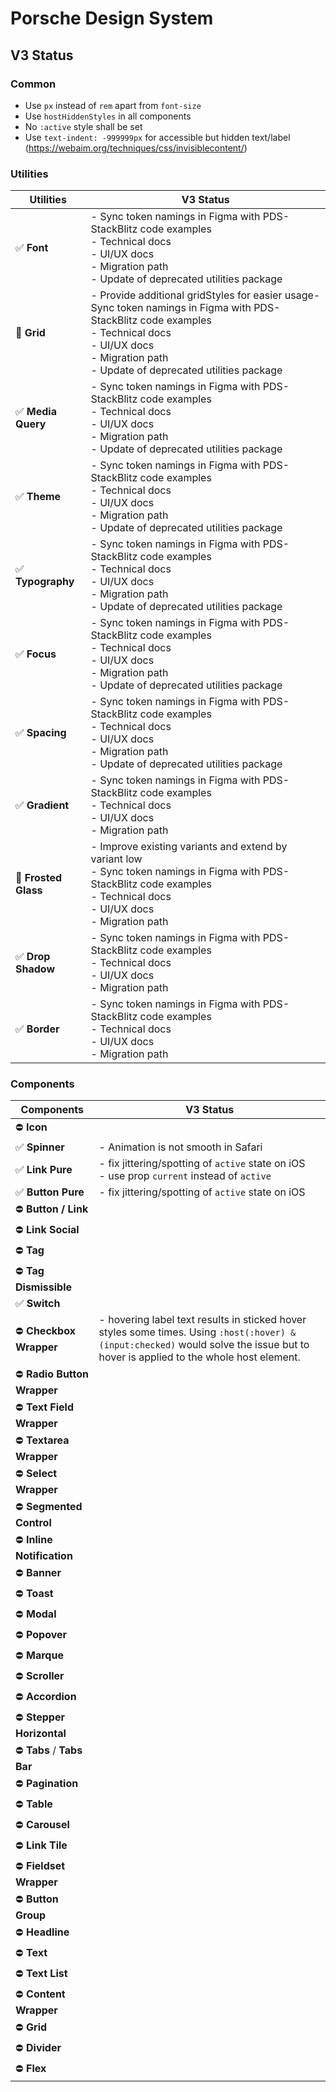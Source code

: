 # Porsche Design System

## V3 Status

### Common

- Use `px` instead of `rem` apart from `font-size`
- Use `hostHiddenStyles` in all components
- No `:active` style shall be set
- Use `text-indent: -999999px` for accessible but hidden text/label
  (https://webaim.org/techniques/css/invisiblecontent/)

### Utilities

| Utilities            | V3 Status                                                                                                                                                                                                            |
| -------------------- | -------------------------------------------------------------------------------------------------------------------------------------------------------------------------------------------------------------------- |
| ✅ **Font**          | - Sync token namings in Figma with PDS- StackBlitz code examples<br>- Technical docs<br>- UI/UX docs<br>- Migration path<br>- Update of deprecated utilities package                                                 |
| 🚧 **Grid**          | - Provide additional gridStyles for easier usage- Sync token namings in Figma with PDS- StackBlitz code examples<br>- Technical docs<br>- UI/UX docs<br>- Migration path<br>- Update of deprecated utilities package |
| ✅ **Media Query**   | - Sync token namings in Figma with PDS- StackBlitz code examples<br>- Technical docs<br>- UI/UX docs<br>- Migration path<br>- Update of deprecated utilities package                                                 |
| ✅ **Theme**         | - Sync token namings in Figma with PDS- StackBlitz code examples<br>- Technical docs<br>- UI/UX docs<br>- Migration path<br>- Update of deprecated utilities package                                                 |
| ✅ **Typography**    | - Sync token namings in Figma with PDS- StackBlitz code examples<br>- Technical docs<br>- UI/UX docs<br>- Migration path<br>- Update of deprecated utilities package                                                 |
| ✅ **Focus**         | - Sync token namings in Figma with PDS- StackBlitz code examples<br>- Technical docs<br>- UI/UX docs<br>- Migration path<br>- Update of deprecated utilities package                                                 |
| ✅ **Spacing**       | - Sync token namings in Figma with PDS- StackBlitz code examples<br>- Technical docs<br>- UI/UX docs<br>- Migration path<br>- Update of deprecated utilities package                                                 |
| ✅ **Gradient**      | - Sync token namings in Figma with PDS- StackBlitz code examples<br>- Technical docs<br>- UI/UX docs<br>- Migration path                                                                                             |
| 🚧 **Frosted Glass** | - Improve existing variants and extend by variant low<br>- Sync token namings in Figma with PDS- StackBlitz code examples<br>- Technical docs<br>- UI/UX docs<br>- Migration path                                    |
| ✅ **Drop Shadow**   | - Sync token namings in Figma with PDS- StackBlitz code examples<br>- Technical docs<br>- UI/UX docs<br>- Migration path                                                                                             |
| ✅ **Border**        | - Sync token namings in Figma with PDS- StackBlitz code examples<br>- Technical docs<br>- UI/UX docs<br>- Migration path                                                                                             |

### Components

| Components                  | V3 Status                                                                                                                                                                         |
| --------------------------- | --------------------------------------------------------------------------------------------------------------------------------------------------------------------------------- |
| ⛔ **Icon**                 |                                                                                                                                                                                   |
| ✅ **Spinner**              | - Animation is not smooth in Safari                                                                                                                                               |
| ✅ **Link Pure**            | - fix jittering/spotting of `active` state on iOS<br />- use prop `current` instead of `active`                                                                                   |
| ✅ **Button Pure**          | - fix jittering/spotting of `active` state on iOS                                                                                                                                 |
| ⛔ **Button / Link**        |                                                                                                                                                                                   |
| ⛔ **Link Social**          |                                                                                                                                                                                   |
| ⛔ **Tag**                  |                                                                                                                                                                                   |
| ⛔ **Tag Dismissible**      |                                                                                                                                                                                   |
| ✅ **Switch**               |                                                                                                                                                                                   |
| ⛔ **Checkbox Wrapper**     | - hovering label text results in sticked hover styles some times. Using `:host(:hover) &(input:checked)` would solve the issue but to hover is applied to the whole host element. |
| ⛔ **Radio Button Wrapper** |                                                                                                                                                                                   |
| ⛔ **Text Field Wrapper**   |                                                                                                                                                                                   |
| ⛔ **Textarea Wrapper**     |                                                                                                                                                                                   |
| ⛔ **Select Wrapper**       |                                                                                                                                                                                   |
| ⛔ **Segmented Control**    |                                                                                                                                                                                   |
| ⛔ **Inline Notification**  |                                                                                                                                                                                   |
| ⛔ **Banner**               |                                                                                                                                                                                   |
| ⛔ **Toast**                |                                                                                                                                                                                   |
| ⛔ **Modal**                |                                                                                                                                                                                   |
| ⛔ **Popover**              |                                                                                                                                                                                   |
| ⛔ **Marque**               |                                                                                                                                                                                   |
| ⛔ **Scroller**             |                                                                                                                                                                                   |
| ⛔ **Accordion**            |                                                                                                                                                                                   |
| ⛔ **Stepper Horizontal**   |                                                                                                                                                                                   |
| ⛔ **Tabs** / **Tabs Bar**  |                                                                                                                                                                                   |
| ⛔ **Pagination**           |                                                                                                                                                                                   |
| ⛔ **Table**                |                                                                                                                                                                                   |
| ⛔ **Carousel**             |                                                                                                                                                                                   |
| ⛔ **Link Tile**            |                                                                                                                                                                                   |
| ⛔ **Fieldset Wrapper**     |                                                                                                                                                                                   |
| ⛔ **Button Group**         |                                                                                                                                                                                   |
| ⛔ **Headline**             |                                                                                                                                                                                   |
| ⛔ **Text**                 |                                                                                                                                                                                   |
| ⛔ **Text List**            |                                                                                                                                                                                   |
| ⛔ **Content Wrapper**      |                                                                                                                                                                                   |
| ⛔ **Grid**                 |                                                                                                                                                                                   |
| ⛔ **Divider**              |                                                                                                                                                                                   |
| ⛔ **Flex**                 |                                                                                                                                                                                   |
